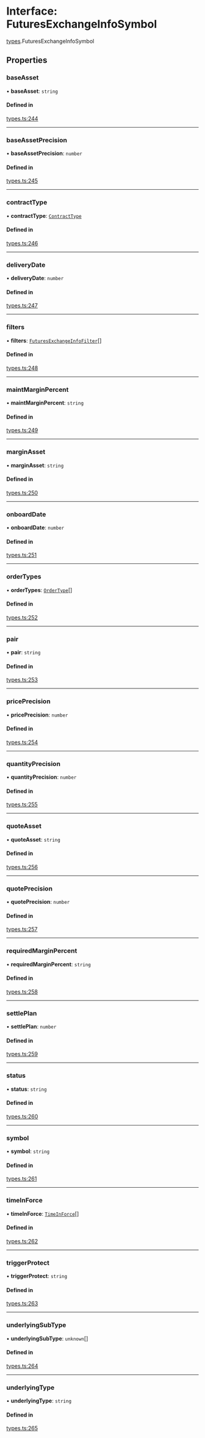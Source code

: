 # Interface: FuturesExchangeInfoSymbol

[types](../modules/types.md).FuturesExchangeInfoSymbol

## Properties

### baseAsset

• **baseAsset**: `string`

#### Defined in

[types.ts:244](https://github.com/Altamoon/altamoon/blob/b1afd68/app/api/types.ts#L244)

___

### baseAssetPrecision

• **baseAssetPrecision**: `number`

#### Defined in

[types.ts:245](https://github.com/Altamoon/altamoon/blob/b1afd68/app/api/types.ts#L245)

___

### contractType

• **contractType**: [`ContractType`](../modules/types.md#contracttype)

#### Defined in

[types.ts:246](https://github.com/Altamoon/altamoon/blob/b1afd68/app/api/types.ts#L246)

___

### deliveryDate

• **deliveryDate**: `number`

#### Defined in

[types.ts:247](https://github.com/Altamoon/altamoon/blob/b1afd68/app/api/types.ts#L247)

___

### filters

• **filters**: [`FuturesExchangeInfoFilter`](../modules/types.md#futuresexchangeinfofilter)[]

#### Defined in

[types.ts:248](https://github.com/Altamoon/altamoon/blob/b1afd68/app/api/types.ts#L248)

___

### maintMarginPercent

• **maintMarginPercent**: `string`

#### Defined in

[types.ts:249](https://github.com/Altamoon/altamoon/blob/b1afd68/app/api/types.ts#L249)

___

### marginAsset

• **marginAsset**: `string`

#### Defined in

[types.ts:250](https://github.com/Altamoon/altamoon/blob/b1afd68/app/api/types.ts#L250)

___

### onboardDate

• **onboardDate**: `number`

#### Defined in

[types.ts:251](https://github.com/Altamoon/altamoon/blob/b1afd68/app/api/types.ts#L251)

___

### orderTypes

• **orderTypes**: [`OrderType`](../modules/types.md#ordertype)[]

#### Defined in

[types.ts:252](https://github.com/Altamoon/altamoon/blob/b1afd68/app/api/types.ts#L252)

___

### pair

• **pair**: `string`

#### Defined in

[types.ts:253](https://github.com/Altamoon/altamoon/blob/b1afd68/app/api/types.ts#L253)

___

### pricePrecision

• **pricePrecision**: `number`

#### Defined in

[types.ts:254](https://github.com/Altamoon/altamoon/blob/b1afd68/app/api/types.ts#L254)

___

### quantityPrecision

• **quantityPrecision**: `number`

#### Defined in

[types.ts:255](https://github.com/Altamoon/altamoon/blob/b1afd68/app/api/types.ts#L255)

___

### quoteAsset

• **quoteAsset**: `string`

#### Defined in

[types.ts:256](https://github.com/Altamoon/altamoon/blob/b1afd68/app/api/types.ts#L256)

___

### quotePrecision

• **quotePrecision**: `number`

#### Defined in

[types.ts:257](https://github.com/Altamoon/altamoon/blob/b1afd68/app/api/types.ts#L257)

___

### requiredMarginPercent

• **requiredMarginPercent**: `string`

#### Defined in

[types.ts:258](https://github.com/Altamoon/altamoon/blob/b1afd68/app/api/types.ts#L258)

___

### settlePlan

• **settlePlan**: `number`

#### Defined in

[types.ts:259](https://github.com/Altamoon/altamoon/blob/b1afd68/app/api/types.ts#L259)

___

### status

• **status**: `string`

#### Defined in

[types.ts:260](https://github.com/Altamoon/altamoon/blob/b1afd68/app/api/types.ts#L260)

___

### symbol

• **symbol**: `string`

#### Defined in

[types.ts:261](https://github.com/Altamoon/altamoon/blob/b1afd68/app/api/types.ts#L261)

___

### timeInForce

• **timeInForce**: [`TimeInForce`](../modules/types.md#timeinforce)[]

#### Defined in

[types.ts:262](https://github.com/Altamoon/altamoon/blob/b1afd68/app/api/types.ts#L262)

___

### triggerProtect

• **triggerProtect**: `string`

#### Defined in

[types.ts:263](https://github.com/Altamoon/altamoon/blob/b1afd68/app/api/types.ts#L263)

___

### underlyingSubType

• **underlyingSubType**: `unknown`[]

#### Defined in

[types.ts:264](https://github.com/Altamoon/altamoon/blob/b1afd68/app/api/types.ts#L264)

___

### underlyingType

• **underlyingType**: `string`

#### Defined in

[types.ts:265](https://github.com/Altamoon/altamoon/blob/b1afd68/app/api/types.ts#L265)

